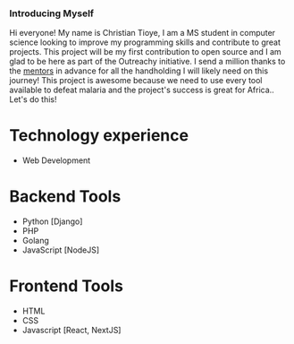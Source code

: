 ### Introducing Myself
Hi everyone! My name is Christian Tioye, I am a MS student in computer science looking to improve my programming skills and contribute to great projects. 
This project will be my first contribution to open source and I am glad to be here as part of the Outreachy initiative. I send a million thanks to the [mentors](https://github.com/PetraAG/Mboalab_Outreachy-May-Aug-2022/tree/main/Meet%20the%20Mentors) in advance for all the handholding I will likely need on this journey! 
This project is awesome because we need to use every tool available to defeat malaria and the project's success is great for Africa.. Let's do this!

# Technology experience
- Web  Development

# Backend  Tools
- Python [Django]
- PHP
- Golang
- JavaScript [NodeJS]

# Frontend Tools
- HTML
- CSS
- Javascript [React, NextJS]
